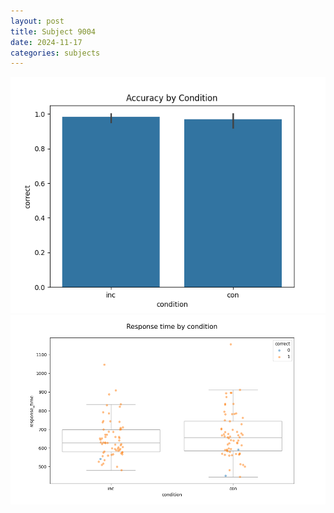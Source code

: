 ```yaml
---
layout: post
title: Subject 9004
date: 2024-11-17
categories: subjects
---
```


![](data/9004/run-20/9004_NF_acc.png)
![](data/9004/run-20/9004_NF_rt.png)
